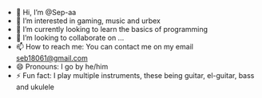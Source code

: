 - 👋 Hi, I’m @Sep-aa
- 👀 I’m interested in gaming, music and urbex
- 🌱 I’m currently looking to learn the basics of programming 
- 💞️ I’m looking to collaborate on ...
- 📫 How to reach me: You can contact me on my email seb18061@gmail.com
- 😄 Pronouns: I go by he/him
- ⚡ Fun fact: I play multiple instruments, these being guitar, el-guitar, bass and ukulele

<!---
Sep-aa/Sep-aa is a ✨ special ✨ repository because its `README.md` (this file) appears on your GitHub profile.
You can click the Preview link to take a look at your changes.
--->
